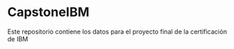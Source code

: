 # CapstoneIBM
Este repositorio contiene los datos para el proyecto final de la certificación de IBM
